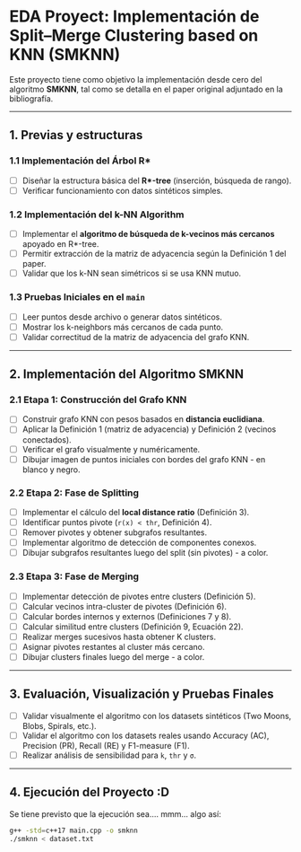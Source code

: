 
# EDA Proyect: Implementación de Split–Merge Clustering based on KNN (SMKNN)

Este proyecto tiene como objetivo la implementación desde cero del algoritmo **SMKNN**, tal como se detalla en el paper original adjuntado en la bibliografía.

---

## 1. Previas y estructuras

### 1.1 Implementación del Árbol R\*

- [ ] Diseñar la estructura básica del **R\*-tree** (inserción, búsqueda de rango).
- [ ] Verificar funcionamiento con datos sintéticos simples.

### 1.2 Implementación del k-NN Algorithm

- [ ] Implementar el **algoritmo de búsqueda de k-vecinos más cercanos** apoyado en R\*-tree.
- [ ] Permitir extracción de la matriz de adyacencia según la Definición 1 del paper.
- [ ] Validar que los k-NN sean simétricos si se usa KNN mutuo.

### 1.3 Pruebas Iniciales en el `main`

- [ ] Leer puntos desde archivo o generar datos sintéticos.
- [ ] Mostrar los k-neighbors más cercanos de cada punto.
- [ ] Validar correctitud de la matriz de adyacencia del grafo KNN.

---

## 2. Implementación del Algoritmo SMKNN

### 2.1 Etapa 1: Construcción del Grafo KNN

- [ ] Construir grafo KNN con pesos basados en **distancia euclidiana**.
- [ ] Aplicar la Definición 1 (matriz de adyacencia) y Definición 2 (vecinos conectados).
- [ ] Verificar el grafo visualmente y numéricamente.
- [ ] Dibujar imagen de puntos iniciales con bordes del grafo KNN - en blanco y negro.

### 2.2 Etapa 2: Fase de Splitting

- [ ] Implementar el cálculo del **local distance ratio** (Definición 3).
- [ ] Identificar puntos pivote (`r(x) < thr`, Definición 4).
- [ ] Remover pivotes y obtener subgrafos resultantes.
- [ ] Implementar algoritmo de detección de componentes conexos.
- [ ] Dibujar subgrafos resultantes luego del split (sin pivotes) - a color.

### 2.3 Etapa 3: Fase de Merging

- [ ] Implementar detección de pivotes entre clusters (Definición 5).
- [ ] Calcular vecinos intra-cluster de pivotes (Definición 6).
- [ ] Calcular bordes internos y externos (Definiciones 7 y 8).
- [ ] Calcular similitud entre clusters (Definición 9, Ecuación 22).
- [ ] Realizar merges sucesivos hasta obtener K clusters.
- [ ] Asignar pivotes restantes al cluster más cercano.
- [ ] Dibujar clusters finales luego del merge - a color.

---

## 3. Evaluación, Visualización y Pruebas Finales
- [ ] Validar visualmente el algoritmo con los datasets sintéticos (Two Moons, Blobs, Spirals, etc.).
- [ ] Validar el algoritmo con los datasets reales  usando Accuracy (AC), Precision (PR), Recall (RE) y F1-measure (F1).
- [ ] Realizar análisis de sensibilidad para `k`, `thr` y `σ`.

---

## 4. Ejecución del Proyecto :D
Se tiene previsto que la ejecución sea.... mmm... algo así:

```bash
g++ -std=c++17 main.cpp -o smknn
./smknn < dataset.txt
```
